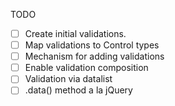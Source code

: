 TODO

- [ ] Create initial validations.
- [ ] Map validations to Control types
- [ ] Mechanism for adding validations
- [ ] Enable validation composition
- [ ] Validation via datalist
- [ ] .data() method a la jQuery
